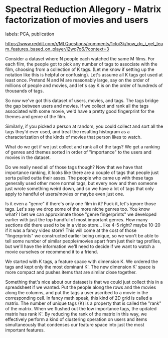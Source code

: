 # Spectral Reduction Allegory - Matrix factorization of movies and users

labels: PCA, publication

https://www.reddit.com/r/MLQuestions/comments/1cloi3k/how_do_i_get_team_features_based_on_player/l2wq7o6/?context=3

Consider a dataset where N people each watched the same M films. For each film, the people got to pick any number of tags to associate with the film, choosing from a collection of K tags. (Let me know if setting up the notation like this is helpful or confusing). Let's assume all K tags got used at least once. Pretend N and M are reasonably large, say on the order of millions of people and movies, and let's say K is on the order of hundreds of thousands of tags.

So now we've got this dataset of users, movies, and tags. The tags bridge the gap between users and movies. If we collect and rank all the tags associated with some movie, we'd have a pretty good fingerprint for the themes and genre of the film.

Similarly, if you picked a person at random, you could collect and sort all the tags they'd ever used, and treat the resulting histogram as a characterization of the kinds of movies that person likes to watch.

What do we get if we just collect and rank all of the tags? We get a ranking of genres and themes sorted in order of "importance" to the users and movies in the dataset.

Do we really need all of those tags though? Now that we have that importance ranking, it looks like there are a couple of tags that people just sorta pulled outta their asses. The people who came up with these tags generally used other more normal tags, but every now and then someone just wrote something weird down, and so we have a lot of tags that only apply to handful of users/movies or maybe even just one.

Is it even a "genre" if there's only one film in it? Fuck it, let's ignore those tags. Let's say we drop some of the more niche genres too. You know what? I bet we can approximate those "genre fingerprints" we developed earlier with just the top handful of most important genres. How many sections did there used to be in a video store... like 4-5 right? maybe 10-20 if it was a fancy video store? This will come at the cost of those "fingerprints" we constructed earlier being unique, so we won't be able to tell some number of similar people/movies apart from just their tag profiles, but we'll have the information we'll need to decide if we want to watch a movie ourselves or recommend it to a friend.

We started with K tags, a feature space with dimension K. We ordered the tags and kept only the most dominant K'. The new dimension K' space is more compact and pushes items that are similar close together.

Something that's nice about our dataset is that we could just collect this in a spreadsheet if we wanted. Put the people along the rows and the movies along the columns, and put the tags a user ascribed to a movie in the corresponding cell. In fancy math speak, this kind of 2D grid is called a matrix. The number of unique tags (K) is a property that is called the "rank" of the matrix. When we flushed out the low importance tags, the updated matrix has rank K'. By reducing the rank of the matrix in this way, we effectively perform a kind of clustering operation on users and items simultaneously that condenses our feature space into just the most important features.

